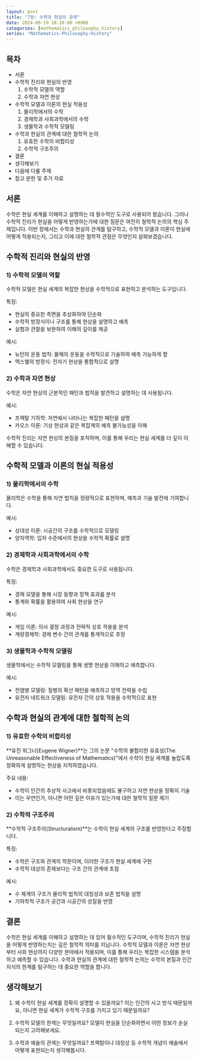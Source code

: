 ```yaml
---
layout: post
title: "7장: 수학과 현실의 관계"
date: 2024-09-19 10:20:00 +0900
categories: [mathematics_philosophy_history]
series: "Mathematics-Philosophy-History"
---
```


## 목차
- 서론
- 수학적 진리와 현실의 반영
  1) 수학적 모델의 역할
  2) 수학과 자연 현상
- 수학적 모델과 이론의 현실 적용성
  1) 물리학에서의 수학
  2) 경제학과 사회과학에서의 수학
  3) 생물학과 수학적 모델링
- 수학과 현실의 관계에 대한 철학적 논의
  1) 유효한 수학의 비합리성
  2) 수학적 구조주의
- 결론
- 생각해보기
- 다음에 다룰 주제
- 참고 문헌 및 추가 자료

## 서론

수학은 현실 세계를 이해하고 설명하는 데 필수적인 도구로 사용되어 왔습니다. 그러나 수학적 진리가 현실을 어떻게 반영하는가에 대한 질문은 여전히 철학적 논의의 핵심 주제입니다. 이번 장에서는 수학과 현실의 관계를 탐구하고, 수학적 모델과 이론이 현실에 어떻게 적용되는지, 그리고 이에 대한 철학적 관점은 무엇인지 살펴보겠습니다.

## 수학적 진리와 현실의 반영

### 1) 수학적 모델의 역할

수학적 모델은 현실 세계의 복잡한 현상을 수학적으로 표현하고 분석하는 도구입니다.

특징:
- 현실의 중요한 측면을 추상화하여 단순화
- 수학적 방정식이나 구조를 통해 현상을 설명하고 예측
- 실험과 관찰을 보완하여 이해의 깊이를 제공

예시:
- 뉴턴의 운동 법칙: 물체의 운동을 수학적으로 기술하여 예측 가능하게 함
- 맥스웰의 방정식: 전자기 현상을 통합적으로 설명

### 2) 수학과 자연 현상

수학은 자연 현상의 근본적인 패턴과 법칙을 발견하고 설명하는 데 사용됩니다.

예시:
- 프랙탈 기하학: 자연에서 나타나는 복잡한 패턴을 설명
- 카오스 이론: 기상 현상과 같은 복잡계의 예측 불가능성을 이해

수학적 진리는 자연 현상의 본질을 포착하며, 이를 통해 우리는 현실 세계를 더 깊이 이해할 수 있습니다.

## 수학적 모델과 이론의 현실 적용성

### 1) 물리학에서의 수학

물리학은 수학을 통해 자연 법칙을 정량적으로 표현하며, 예측과 기술 발전에 기여합니다.

예시:
- 상대성 이론: 시공간의 구조를 수학적으로 모델링
- 양자역학: 입자 수준에서의 현상을 수학적 확률로 설명

### 2) 경제학과 사회과학에서의 수학

수학은 경제학과 사회과학에서도 중요한 도구로 사용됩니다.

특징:
- 경제 모델을 통해 시장 동향과 정책 효과를 분석
- 통계와 확률을 활용하여 사회 현상을 연구

예시:
- 게임 이론: 의사 결정 과정과 전략적 상호 작용을 분석
- 계량경제학: 경제 변수 간의 관계를 통계적으로 추정

### 3) 생물학과 수학적 모델링

생물학에서는 수학적 모델링을 통해 생명 현상을 이해하고 예측합니다.

예시:
- 전염병 모델링: 질병의 확산 패턴을 예측하고 방역 전략을 수립
- 유전자 네트워크 모델링: 유전자 간의 상호 작용을 수학적으로 표현

## 수학과 현실의 관계에 대한 철학적 논의

### 1) 유효한 수학의 비합리성

**유진 위그너(Eugene Wigner)**는 그의 논문 "수학의 불합리한 유효성(The Unreasonable Effectiveness of Mathematics)"에서 수학이 현실 세계를 놀랍도록 정확하게 설명하는 현상을 지적하였습니다.

주요 내용:
- 수학이 인간의 추상적 사고에서 비롯되었음에도 불구하고 자연 현상을 정확히 기술
- 이는 우연인가, 아니면 어떤 깊은 이유가 있는가에 대한 철학적 질문 제기

### 2) 수학적 구조주의

**수학적 구조주의(Structuralism)**는 수학이 현실 세계의 구조를 반영한다고 주장합니다.

특징:
- 수학은 구조와 관계의 학문이며, 이러한 구조가 현실 세계에 구현
- 수학적 대상의 존재보다는 구조 간의 관계에 초점

예시:
- 수 체계의 구조가 물리적 법칙의 대칭성과 보존 법칙을 설명
- 기하학적 구조가 공간과 시공간의 성질을 반영

## 결론

수학은 현실 세계를 이해하고 설명하는 데 있어 필수적인 도구이며, 수학적 진리가 현실을 어떻게 반영하는지는 깊은 철학적 의미를 지닙니다. 수학적 모델과 이론은 자연 현상부터 사회 현상까지 다양한 분야에서 적용되며, 이를 통해 우리는 복잡한 시스템을 분석하고 예측할 수 있습니다. 수학과 현실의 관계에 대한 철학적 논의는 수학의 본질과 인간 지식의 한계를 탐구하는 데 중요한 역할을 합니다.

## 생각해보기

1. 왜 수학이 현실 세계를 정확히 설명할 수 있을까요? 이는 인간의 사고 방식 때문일까요, 아니면 현실 세계가 수학적 구조를 가지고 있기 때문일까요?

2. 수학적 모델의 한계는 무엇일까요? 모델이 현실을 단순화하면서 어떤 정보가 손실되는지 고려해보세요.

3. 수학과 예술의 관계는 무엇일까요? 프랙탈이나 대칭성 등 수학적 개념이 예술에서 어떻게 표현되는지 생각해봅시다.

